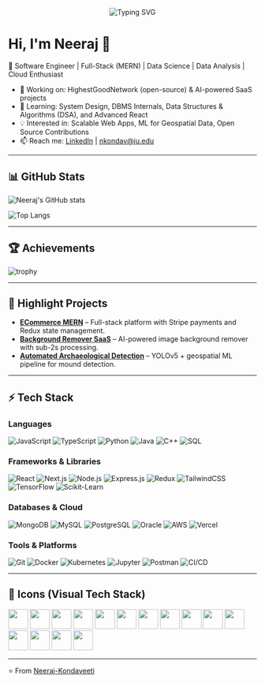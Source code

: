 <!-- Typing SVG -->
<p align="center">
  <img src="https://readme-typing-svg.herokuapp.com?font=Fira+Code&size=26&duration=3000&pause=1000&color=00C2CB&center=true&vCenter=true&width=1000&lines=Hi+I'm+Neeraj+Kondaveeti;Software+Engineer;Data+Analyst;Full-Stack+Developer;Cloud+Enthusiast" alt="Typing SVG" />
</p>


# Hi, I'm Neeraj 👋

🚀 Software Engineer | Full-Stack (MERN) | Data Science | Data Analysis | Cloud Enthusiast  

- 🔭 Working on: HighestGoodNetwork (open-source) & AI-powered SaaS projects  
- 🌱 Learning: System Design, DBMS Internals, Data Structures & Algorithms (DSA), and Advanced React  
- 💡 Interested in: Scalable Web Apps, ML for Geospatial Data, Open Source Contributions  
- 📫 Reach me: [LinkedIn](https://www.linkedin.com/in/neeraj-kondaveeti-806b67208/) | nkondav@iu.edu  

---

## 📊 GitHub Stats

![Neeraj's GitHub stats](https://github-readme-stats.vercel.app/api?username=Neeraj-Kondaveeti&show_icons=true&theme=radical)

![Top Langs](https://github-readme-stats.vercel.app/api/top-langs/?username=Neeraj-Kondaveeti&layout=compact&theme=radical)


---

## 🏆 Achievements
![trophy](https://github-profile-trophy.vercel.app/?username=Neeraj-Kondaveeti&theme=onedark&row=1)

---

## 🚀 Highlight Projects
- [**ECommerce MERN**](https://github.com/Neeraj-Kondaveeti/ECommerce_MERN-) – Full-stack platform with Stripe payments and Redux state management.  
- [**Background Remover SaaS**](https://github.com/Neeraj-Kondaveeti/BackGround-Remover-App) – AI-powered image background remover with sub-2s processing.  
- [**Automated Archaeological Detection**](https://github.com/Neeraj-Kondaveeti/Projects/tree/main/Automatic%20Mounds%20Detection) – YOLOv5 + geospatial ML pipeline for mound detection.  

---

## ⚡ Tech Stack

### Languages
![JavaScript](https://img.shields.io/badge/JavaScript-F7DF1E?logo=javascript&logoColor=000) 
![TypeScript](https://img.shields.io/badge/TypeScript-3178C6?logo=typescript&logoColor=fff)
![Python](https://img.shields.io/badge/Python-3776AB?logo=python&logoColor=fff)
![Java](https://img.shields.io/badge/Java-007396?logo=java&logoColor=fff)
![C++](https://img.shields.io/badge/C++-00599C?logo=cplusplus&logoColor=fff)
![SQL](https://img.shields.io/badge/SQL-003B57?logo=databricks&logoColor=fff)

### Frameworks & Libraries
![React](https://img.shields.io/badge/React-61DAFB?logo=react&logoColor=000)
![Next.js](https://img.shields.io/badge/Next.js-000000?logo=nextdotjs&logoColor=fff)
![Node.js](https://img.shields.io/badge/Node.js-339933?logo=node.js&logoColor=fff)
![Express.js](https://img.shields.io/badge/Express.js-000000?logo=express&logoColor=fff)
![Redux](https://img.shields.io/badge/Redux-764ABC?logo=redux&logoColor=fff)
![TailwindCSS](https://img.shields.io/badge/Tailwind_CSS-38B2AC?logo=tailwind-css&logoColor=fff)
![TensorFlow](https://img.shields.io/badge/TensorFlow-FF6F00?logo=tensorflow&logoColor=fff)
![Scikit-Learn](https://img.shields.io/badge/Scikit--Learn-F7931E?logo=scikitlearn&logoColor=fff)

### Databases & Cloud
![MongoDB](https://img.shields.io/badge/MongoDB-47A248?logo=mongodb&logoColor=fff)
![MySQL](https://img.shields.io/badge/MySQL-4479A1?logo=mysql&logoColor=fff)
![PostgreSQL](https://img.shields.io/badge/PostgreSQL-336791?logo=postgresql&logoColor=fff)
![Oracle](https://img.shields.io/badge/Oracle-F80000?logo=oracle&logoColor=fff)
![AWS](https://img.shields.io/badge/AWS-232F3E?logo=amazon-aws&logoColor=fff)
![Vercel](https://img.shields.io/badge/Vercel-000000?logo=vercel&logoColor=fff)

### Tools & Platforms
![Git](https://img.shields.io/badge/Git-F05032?logo=git&logoColor=fff)
![Docker](https://img.shields.io/badge/Docker-2496ED?logo=docker&logoColor=fff)
![Kubernetes](https://img.shields.io/badge/Kubernetes-326CE5?logo=kubernetes&logoColor=fff)
![Jupyter](https://img.shields.io/badge/Jupyter-F37626?logo=jupyter&logoColor=fff)
![Postman](https://img.shields.io/badge/Postman-FF6C37?logo=postman&logoColor=fff)
![CI/CD](https://img.shields.io/badge/CI%2FCD-2088FF?logo=github-actions&logoColor=fff)

---

## 🎨 Icons (Visual Tech Stack)

<p align="left">
  <img src="https://cdn.jsdelivr.net/gh/devicons/devicon/icons/react/react-original.svg" width="40" height="40"/>
  <img src="https://cdn.jsdelivr.net/gh/devicons/devicon/icons/python/python-original.svg" width="40" height="40"/>
  <img src="https://cdn.jsdelivr.net/gh/devicons/devicon/icons/javascript/javascript-original.svg" width="40" height="40"/>
  <img src="https://cdn.jsdelivr.net/gh/devicons/devicon/icons/typescript/typescript-original.svg" width="40" height="40"/>
  <img src="https://cdn.jsdelivr.net/gh/devicons/devicon/icons/java/java-original.svg" width="40" height="40"/>
  <img src="https://cdn.jsdelivr.net/gh/devicons/devicon/icons/cplusplus/cplusplus-original.svg" width="40" height="40"/>
  <img src="https://cdn.jsdelivr.net/gh/devicons/devicon/icons/nodejs/nodejs-original.svg" width="40" height="40"/>
  <img src="https://cdn.jsdelivr.net/gh/devicons/devicon/icons/express/express-original.svg" width="40" height="40"/>
  <img src="https://cdn.jsdelivr.net/gh/devicons/devicon/icons/mongodb/mongodb-original.svg" width="40" height="40"/>
  <img src="https://cdn.jsdelivr.net/gh/devicons/devicon/icons/mysql/mysql-original.svg" width="40" height="40"/>
  <img src="https://cdn.jsdelivr.net/gh/devicons/devicon/icons/postgresql/postgresql-original.svg" width="40" height="40"/>
  <img src="https://cdn.jsdelivr.net/gh/devicons/devicon/icons/docker/docker-original.svg" width="40" height="40"/>
  <img src="https://cdn.jsdelivr.net/gh/devicons/devicon/icons/kubernetes/kubernetes-plain.svg" width="40" height="40"/>
  <img src="https://cdn.jsdelivr.net/gh/devicons/devicon/icons/jupyter/jupyter-original.svg" width="40" height="40"/>
  <img src="https://cdn.jsdelivr.net/gh/devicons/devicon/icons/git/git-original.svg" width="40" height="40"/>
</p>

---

⭐️ From [Neeraj-Kondaveeti](https://github.com/Neeraj-Kondaveeti)
